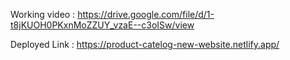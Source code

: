 Working video :  https://drive.google.com/file/d/1-t8jKUOH0PKxnMoZZUY_vzaE--c3oISw/view
 
Deployed Link : https://product-catelog-new-website.netlify.app/
